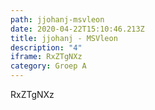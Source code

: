 ```yaml
---
path: jjohanj-msvleon
date: 2020-04-22T15:10:46.213Z
title: jjohanj - MSVleon
description: "4"
iframe: RxZTgNXz
category: Groep A
---
```

RxZTgNXz